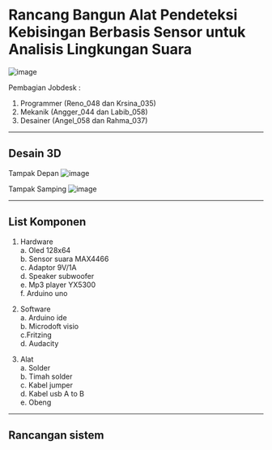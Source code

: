 # Rancang Bangun Alat Pendeteksi Kebisingan Berbasis Sensor untuk Analisis Lingkungan Suara

![image](https://github.com/Renoadith/Projek-Mikrokontroller/assets/168974067/350eb0ba-c08e-4825-985c-01733abdec70)

Pembagian Jobdesk :
1. Programmer (Reno_048 dan Krsina_035)
2. Mekanik (Angger_044 dan Labib_058)
3. Desainer (Angel_058 dan Rahma_037)
---
## Desain 3D

Tampak Depan
![image](https://github.com/Renoadith/Projek-Mikrokontroller/assets/168974067/cd8f0399-5477-43ad-94a6-99c94dabc76f)

Tampak Samping
![image](https://github.com/Renoadith/Projek-Mikrokontroller/assets/168974067/a0962f13-eeed-4fc2-9eb1-a15372193779)

---
## List Komponen
1. Hardware  
   a. Oled 128x64  
   b. Sensor suara MAX4466  
   c. Adaptor 9V/1A  
   d. Speaker subwoofer  
   e. Mp3 player YX5300  
   f. Arduino uno  
   
2. Software  
   a. Arduino ide  
   b. Microdoft visio  
   c.Fritzing  
   d. Audacity  
   
3. Alat  
   a. Solder  
   b. Timah solder  
   c. Kabel jumper  
   d. Kabel usb A to B  
   e. Obeng  
---
## Rancangan sistem


